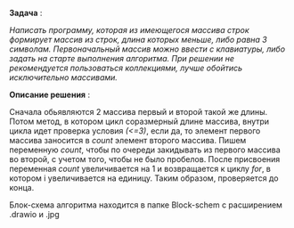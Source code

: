 **Задача** :

*Написать программу, которая из имеющегося массива строк формирует массив из строк, длина которых меньше, либо равна 3 символам. Первоначальный массив можно ввести с клавиатуры, либо задать на старте выполнения алгоритма. При решении не рекомендуется пользоваться коллекциями, лучше обойтись исключительно массивами.*

**Описание решения** :

Сначала обьявляются 2 массива первый и второй такой же длины. Потом метод, в котором цикл соразмерный длине массива, внутри цикла идет проверка условия *(<=3)*, если да, то элемент первого массива заносится в *count* элемент второго массива. Пишем переменную *count*, чтобы по очереди закидывать из первого массива во второй, с учетом того, чтобы не было пробелов. После присвоения переменная *count* увеличивается на 1 и возвращается к циклу *for*, в котором i увеличивается на единицу. Таким образом, проверяется до конца.

Блок-схема алгоритма находится в папке Block-schem с расширением .drawio и .jpg

